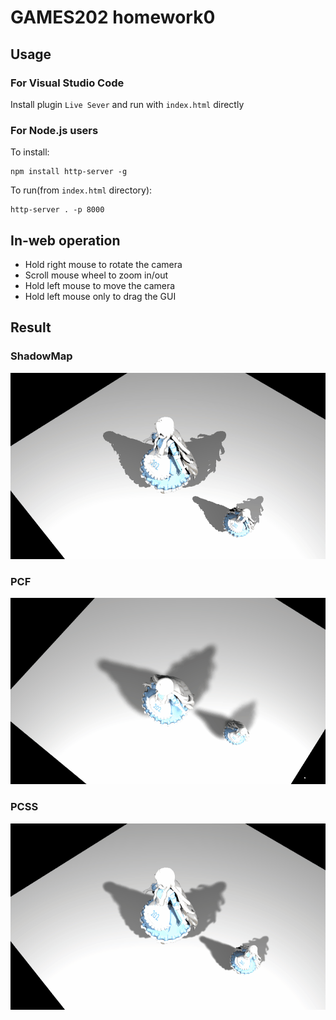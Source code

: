 # GAMES202 homework0

## Usage

### For Visual Studio Code
Install plugin `Live Sever` and run with `index.html` directly

### For Node.js users
To install:
```
npm install http-server -g
```
To run(from `index.html` directory):
```
http-server . -p 8000
```

## In-web operation
- Hold right mouse to rotate the camera
- Scroll mouse wheel to zoom in/out
- Hold left mouse to move the camera
- Hold left mouse only to drag the GUI

## Result

### ShadowMap
![SM](./images/SM_Dynamic.gif)

### PCF
![PCF](./images/PCF_Dynamic.gif)

### PCSS
![PCSS](./images/PCSS_Dynamic.gif)
